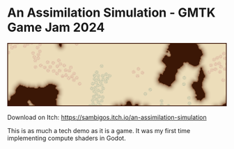 # An Assimilation Simulation - GMTK Game Jam 2024

![Preview Image](promo/itch-banner.png)

Download on Itch: https://sambigos.itch.io/an-assimilation-simulation

This is as much a tech demo as it is a game. It was my first time implementing compute shaders in Godot.
